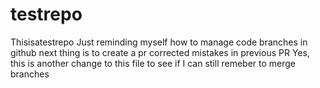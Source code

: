 # testrepo
Thisisatestrepo
Just reminding myself how to manage code branches in github
next thing is to create a pr
corrected mistakes in previous PR
Yes, this is another change to this file to see if I can still remeber to merge branches
